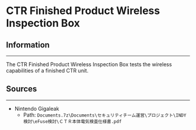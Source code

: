 # CTR Finished Product Wireless Inspection Box

## Information
---
The CTR Finished Product Wireless Inspection Box tests the wireless capabilities of a finished CTR unit.

## Sources
---
- Nintendo Gigaleak
    - Path: ``Documents.7z\Documents\セキュリティチーム運営\プロジェクト\INDY検討\eFuse検討\ＣＴＲ本体電気検査仕様書.pdf``